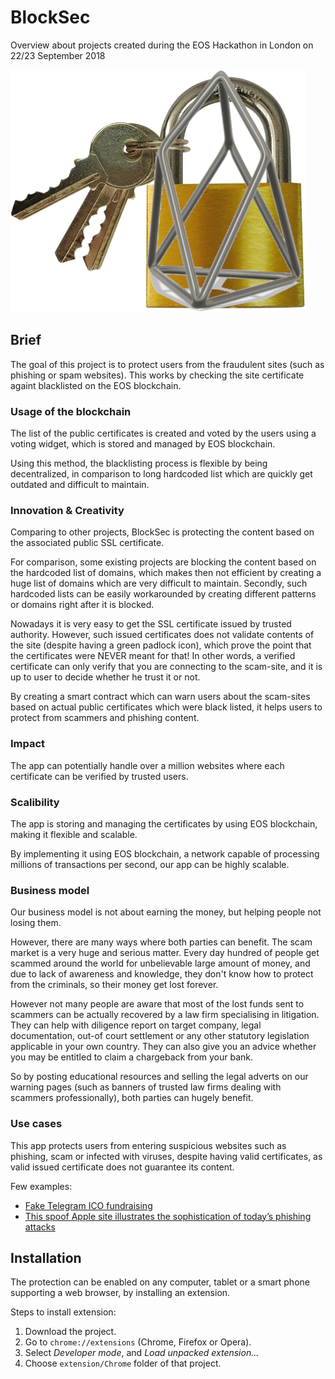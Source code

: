 # BlockSec

Overview about projects created during the EOS Hackathon in London on 22/23 September 2018

![logo](extension/images/logo.png)

## Brief

The goal of this project is to protect users from the fraudulent sites (such as phishing or spam websites). This works by checking the site certificate againt blacklisted on the EOS blockchain.

### Usage of the blockchain

The list of the public certificates is created and voted by the users using a voting widget, which is stored and managed by EOS blockchain.

Using this method, the blacklisting process is flexible by being decentralized, in comparison to long hardcoded list which are quickly get outdated and difficult to maintain.

### Innovation & Creativity

Comparing to other projects, BlockSec is protecting the content based on the associated public SSL certificate.

For comparison, some existing projects are blocking the content based on the hardcoded list of domains, which makes then not efficient by creating a huge list of domains which are very difficult to maintain. Secondly, such hardcoded lists can be easily workarounded by creating different patterns or domains right after it is blocked.

Nowadays it is very easy to get the SSL certificate issued by trusted authority. However, such issued certificates does not validate contents of the site (despite having a green padlock icon), which prove the point that the certificates were NEVER meant for that! In other words, a verified certificate can only verify that you are connecting to the scam-site, and it is up to user to decide whether he trust it or not.

By creating a smart contract which can warn users about the scam-sites based on actual public certificates which were black listed, it helps users to protect from scammers and phishing content.

### Impact

The app can potentially handle over a million websites where each certificate can be verified by trusted users. 

### Scalibility

The app is storing and managing the certificates by using EOS blockchain, making it flexible and scalable.

By implementing it using EOS blockchain, a network capable of processing millions of transactions per second, our app can be highly scalable.

### Business model

Our business model is not about earning the money, but helping people not losing them.

However, there are many ways where both parties can benefit. The scam market is a very huge and serious matter. Every day hundred of people get scammed around the world for unbelievable large amount of money, and due to lack of awareness and knowledge, they don't know how to protect from the criminals, so their money get lost forever.

However not many people are aware that most of the lost funds sent to scammers can be actually recovered by a law firm specialising in litigation. They can help with diligence report on target company, legal documentation, out-of court settlement or any other statutory legislation applicable in your own country. They can also give you an advice whether you may be entitled to claim a chargeback from your bank.

So by posting educational resources and selling the legal adverts on our warning pages (such as banners of trusted law firms dealing with scammers professionally), both parties can hugely benefit.

### Use cases

This app protects users from entering suspicious websites such as phishing, scam or infected with viruses, despite having valid certificates, as valid issued certificate does not guarantee its content.

Few examples:

- [Fake Telegram ICO fundraising](https://ico-telegram.org/#features)
- [This spoof Apple site illustrates the sophistication of today’s phishing attacks](https://9to5mac.com/2017/04/20/how-to-spot-a-phishing-attempt-fake-apple-site/)

## Installation

The protection can be enabled on any computer, tablet or a smart phone supporting a web browser, by installing an extension.

Steps to install extension:
1. Download the project.
2. Go to `chrome://extensions` (Chrome, Firefox or Opera).
3. Select _Developer mode_, and _Load unpacked extension..._
4. Choose `extension/Chrome` folder of that project.
